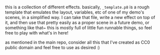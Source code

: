 this is a collection of different effects. basically, `_template.p8` is a rough template that emulates the layout, variables, etc of one of my demo's scenes, in a simplified way. I can take that file, write a new effect on top of it, and then use that pretty easily as a proper scene in a future demo, or something like that~ this is mostly full of little fun runnable things, so feel free to play with what's in here!

as mentioned in the main repo, consider all this that I've created as CC0 public domain and feel free to use as desired :)
